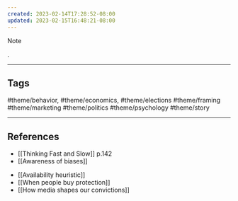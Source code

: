 ```yaml
---
created: 2023-02-14T17:28:52-08:00
updated: 2023-02-15T16:48:21-08:00
---
```


> [!NOTE]
> .

---
## Tags
#theme/behavior, #theme/economics, #theme/elections #theme/framing #theme/marketing #theme/politics #theme/psychology #theme/story

---
## References
- [[Thinking Fast and Slow]] p.142
- [[Awareness of biases]] 
* [[Availability heuristic]]
* [[When people buy protection]]
* [[How media shapes our convictions]]